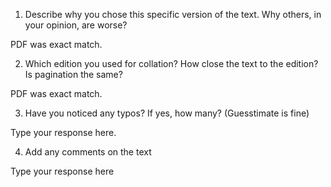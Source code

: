 1. Describe why you chose this specific version of the text. Why others, in your opinion, are worse?

PDF was exact match.

2. Which edition you used for collation? How close the text to the edition? Is pagination the same?

PDF was exact match.

3. Have you noticed any typos? If yes, how many? (Guesstimate is fine)

Type your response here.

4. Add any comments on the text

Type your response here
